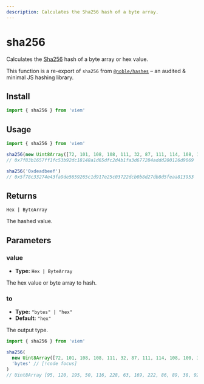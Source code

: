 ```yaml
---
description: Calculates the Sha256 hash of a byte array.
---
```


# sha256

Calculates the [Sha256](https://en.wikipedia.org/wiki/SHA-256) hash of a byte array or hex value.

This function is a re-export of `sha256` from [`@noble/hashes`](https://github.com/paulmillr/noble-hashes) – an audited & minimal JS hashing library.

## Install

```ts
import { sha256 } from 'viem'
```

## Usage

```ts
import { sha256 } from 'viem'

sha256(new Uint8Array([72, 101, 108, 108, 111, 32, 87, 111, 114, 108, 100, 33])
// 0x7f83b1657ff1fc53b92dc18148a1d65dfc2d4b1fa3d677284addd200126d9069

sha256('0xdeadbeef')
// 0x5f78c33274e43fa9de5659265c1d917e25c03722dcb0b8d27db8d5feaa813953
```

## Returns

`Hex | ByteArray`

The hashed value.

## Parameters

### value

- **Type:** `Hex | ByteArray`

The hex value or byte array to hash.

### to

- **Type:** `"bytes" | "hex"`
- **Default:** `"hex"`

The output type.

```ts
import { sha256 } from 'viem'

sha256(
  new Uint8Array([72, 101, 108, 108, 111, 32, 87, 111, 114, 108, 100, 33],
  'bytes' // [!code focus]
)
// Uint8Array [95, 120, 195, 50, 116, 228, 63, 169, 222, 86, 89, 38, 92, 29, 145, 126, 37, 192, 55, 34, 220, 176, 184, 210, 125, 184, 213, 254, 170, 129, 57, 83] // [!code focus]
```
